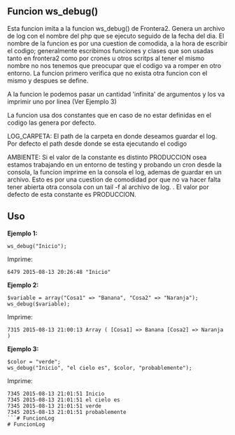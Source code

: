 ## Funcion ws_debug()

Esta funcion imita a la funcion ws_debug() de Frontera2. Genera un archivo de log con el nombre del php que se ejecuto seguido de la fecha del dia. El nombre de la funcion es por una cuestion de comodida, a la hora de escribir el codigo; generalmente escribimos funciones y clases que son usadas tanto en frontera2 como por crones u otros scritps al tener el mismo nombre no nos tenemos que preocupar que el codigo va a romper en otro entorno. La funcion primero verifica que no exista otra funcion con el mismo y despues se define.

A la funcion le podemos pasar un cantidad 'infinita' de argumentos y los va imprimir uno por linea (Ver Ejemplo 3)

La funcion usa dos constantes que en caso de no estar definidas en el codigo las genera por defecto.

LOG_CARPETA: El path de la carpeta en donde deseamos guardar el log. Por defecto el path desde donde se esta ejecutando el codigo

AMBIENTE:  Si el valor de la constante es distinto PRODUCCION osea estamos trabajando en un entorno de testing y probando un cron desde la consola, la funcion imprime en la consola el log, ademas de guardar en un archivo. Esto es por una cuestion de comodidad por que no va hacer falta tener abierta otra consola con un tail -f al archivo de log. . El valor por defecto de esta constante es PRODUCCION.

## Uso

**Ejemplo 1:**
```
ws_debug("Inicio");
```
Imprime:
```
6479 2015-08-13 20:26:48 "Inicio"
```
**Ejemplo 2:**
```
$variable = array("Cosa1" => "Banana", "Cosa2" => "Naranja");
ws_debug($variable);
```
Imprime:
```
7315 2015-08-13 21:00:13 Array ( [Cosa1] => Banana [Cosa2] => Naranja )
```
**Ejemplo 3:**
```
$color = "verde";
ws_debug("Inicio", "el cielo es", $color, "probablemente");
```
Imprime:
```
7345 2015-08-13 21:01:51 Inicio
7345 2015-08-13 21:01:51 el cielo es
7345 2015-08-13 21:01:51 verde
7345 2015-08-13 21:01:51 probablemente
```# FuncionLog
# FuncionLog
